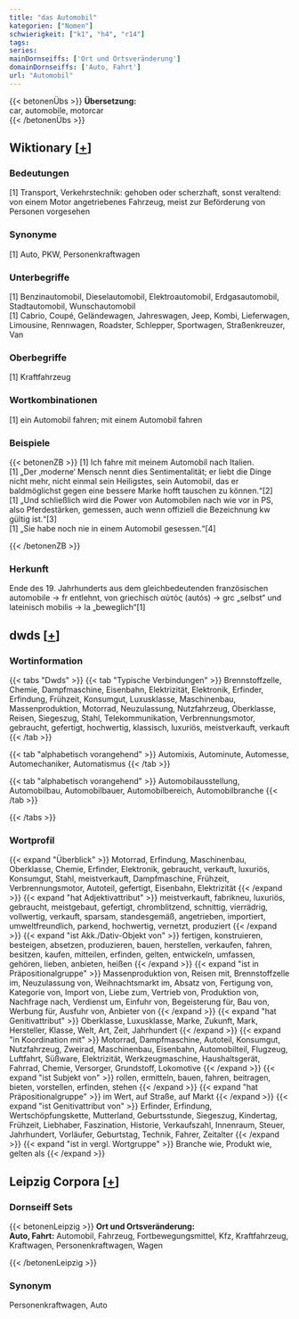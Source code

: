 ```yaml
---
title: "das Automobil"
kategorien: ["Nomen"]
schwierigkeit: ["k1", "h4", "r14"]
tags:
series:
mainDornseiffs: ['Ort und Ortsveränderung']
domainDornseiffs: ['Auto, Fahrt']
url: "Automobil"
---
```


{{< betonenÜbs >}}
**Übersetzung:**  
car, automobile, motorcar  
{{< /betonenÜbs >}}

## Wiktionary [[+](https://de.wiktionary.org/wiki/Automobil)]

### Bedeutungen
[1] Transport, Verkehrstechnik: gehoben oder scherzhaft, sonst veraltend: von einem Motor angetriebenes Fahrzeug, meist zur Beförderung von Personen vorgesehen  

### Synonyme
[1] Auto, PKW, Personenkraftwagen  

### Unterbegriffe
[1] Benzinautomobil, Dieselautomobil, Elektroautomobil, Erdgasautomobil, Stadtautomobil, Wunschautomobil  
[1] Cabrio, Coupé, Geländewagen, Jahreswagen, Jeep, Kombi, Lieferwagen, Limousine, Rennwagen, Roadster, Schlepper, Sportwagen, Straßenkreuzer, Van  

### Oberbegriffe
[1] Kraftfahrzeug  

### Wortkombinationen
[1] ein Automobil fahren; mit einem Automobil fahren  

### Beispiele
{{< betonenZB >}}
[1] Ich fahre mit meinem Automobil nach Italien.  
[1] „Der ‚moderne‘ Mensch nennt dies Sentimentalität; er liebt die Dinge nicht mehr, nicht einmal sein Heiligstes, sein Automobil, das er baldmöglichst gegen eine bessere Marke hofft tauschen zu können.“[2]  
[1] „Und schließlich wird die Power von Automobilen nach wie vor in PS, also Pferdestärken, gemessen, auch wenn offiziell die Bezeichnung kw gültig ist.“[3]  
[1] „Sie habe noch nie in einem Automobil gesessen.“[4]  

{{< /betonenZB >}}
### Herkunft
Ende des 19. Jahrhunderts aus dem gleichbedeutenden französischen automobile → fr entlehnt, von griechisch αὐτός (autós) → grc „selbst“ und lateinisch mobilis → la „beweglich“[1]  



## dwds [[+](https://www.dwds.de/wb/Automobil)]

### Wortinformation
{{< tabs "Dwds" >}}
{{< tab "Typische Verbindungen" >}}
Brennstoffzelle, Chemie, Dampfmaschine, Eisenbahn, Elektrizität, Elektronik, Erfinder, Erfindung, Frühzeit, Konsumgut, Luxusklasse, Maschinenbau, Massenproduktion, Motorrad, Neuzulassung, Nutzfahrzeug, Oberklasse, Reisen, Siegeszug, Stahl, Telekommunikation, Verbrennungsmotor, gebraucht, gefertigt, hochwertig, klassisch, luxuriös, meistverkauft, verkauft
{{< /tab >}}

{{< tab "alphabetisch vorangehend" >}}
Automixis, Autominute, Automesse, Automechaniker, Automatismus
{{< /tab >}}

{{< tab "alphabetisch vorangehend" >}}
Automobilausstellung, Automobilbau, Automobilbauer, Automobilbereich, Automobilbranche
{{< /tab >}}

{{< /tabs >}}

### Wortprofil
{{< expand "Überblick" >}} Motorrad, Erfindung, Maschinenbau, Oberklasse, Chemie, Erfinder, Elektronik, gebraucht, verkauft, luxuriös, Konsumgut, Stahl, meistverkauft, Dampfmaschine, Frühzeit, Verbrennungsmotor, Autoteil, gefertigt, Eisenbahn, Elektrizität {{< /expand >}}
{{< expand "hat Adjektivattribut" >}} meistverkauft, fabrikneu, luxuriös, gebraucht, meistgebaut, gefertigt, chromblitzend, schnittig, vierrädrig, vollwertig, verkauft, sparsam, standesgemäß, angetrieben, importiert, umweltfreundlich, parkend, hochwertig, vernetzt, produziert {{< /expand >}}
{{< expand "ist Akk./Dativ-Objekt von" >}} fertigen, konstruieren, besteigen, absetzen, produzieren, bauen, herstellen, verkaufen, fahren, besitzen, kaufen, mitteilen, erfinden, gelten, entwickeln, umfassen, gehören, lieben, anbieten, heißen {{< /expand >}}
{{< expand "ist in Präpositionalgruppe" >}} Massenproduktion von, Reisen mit, Brennstoffzelle im, Neuzulassung von, Weihnachtsmarkt im, Absatz von, Fertigung von, Kategorie von, Import von, Liebe zum, Vertrieb von, Produktion von, Nachfrage nach, Verdienst um, Einfuhr von, Begeisterung für, Bau von, Werbung für, Ausfuhr von, Anbieter von {{< /expand >}}
{{< expand "hat Genitivattribut" >}} Oberklasse, Luxusklasse, Marke, Zukunft, Mark, Hersteller, Klasse, Welt, Art, Zeit, Jahrhundert {{< /expand >}}
{{< expand "in Koordination mit" >}} Motorrad, Dampfmaschine, Autoteil, Konsumgut, Nutzfahrzeug, Zweirad, Maschinenbau, Eisenbahn, Automobilteil, Flugzeug, Luftfahrt, Süßware, Elektrizität, Werkzeugmaschine, Haushaltsgerät, Fahrrad, Chemie, Versorger, Grundstoff, Lokomotive {{< /expand >}}
{{< expand "ist Subjekt von" >}} rollen, ermitteln, bauen, fahren, beitragen, bieten, vorstellen, erfinden, stehen {{< /expand >}}
{{< expand "hat Präpositionalgruppe" >}} im Wert, auf Straße, auf Markt {{< /expand >}}
{{< expand "ist Genitivattribut von" >}} Erfinder, Erfindung, Wertschöpfungskette, Mutterland, Geburtsstunde, Siegeszug, Kindertag, Frühzeit, Liebhaber, Faszination, Historie, Verkaufszahl, Innenraum, Steuer, Jahrhundert, Vorläufer, Geburtstag, Technik, Fahrer, Zeitalter {{< /expand >}}
{{< expand "ist in vergl. Wortgruppe" >}} Branche wie, Produkt wie, gelten als {{< /expand >}}

## Leipzig Corpora [[+](https://corpora.uni-leipzig.de/en/res?word=Automobil&corpusId=deu_newscrawl-public_2018)]

### Dornseiff Sets
{{< betonenLeipzig >}}
**Ort und Ortsveränderung:**  
**Auto, Fahrt:** Automobil, Fahrzeug, Fortbewegungsmittel, Kfz, Kraftfahrzeug, Kraftwagen, Personenkraftwagen, Wagen  

{{< /betonenLeipzig >}}

### Synonym
Personenkraftwagen, Auto

